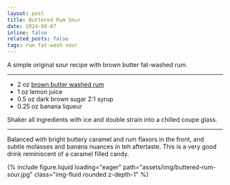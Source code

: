 ```yaml
---
layout: post
title: Buttered Rum Sour
date: 2024-08-07
inline: false
related_posts: false
tags: rum fat-wash sour
---
```


A simple original sour recipe with brown butter fat-washed rum.

---

* 2 oz [brown butter washed rum](/cocktails/infusions-recipes/brown-butter-rum/)
* 1 oz lemon juice
* 0.5 oz dark brown sugar 2:1 syrup
* 0.25 oz banana liqueur

Shaker all ingredients with ice and double strain into a chilled coupe glass.

---

Balanced with bright buttery caramel and rum flavors in the front, and subtle molasses and banana nuances in teh aftertaste. This is a very good drink reminiscent of a caramel filled candy.

{% include figure.liquid loading="eager" path="assets/img/buttered-rum-sour.jpg" class="img-fluid rounded z-depth-1" %}